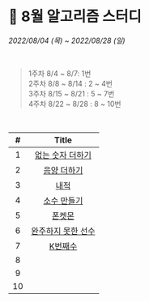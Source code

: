 # 🥚 8월 알고리즘 스터디
_2022/08/04 (목) ~ 2022/08/28 (일)_    

<br />
 
> 1주차 8/4 ~ 8/7: 1번  
> 2주차 8/8 ~ 8/14 : 2 ~ 4번  
> 3주차 8/15 ~ 8/21 : 5 ~ 7번  
> 4주차 8/22 ~ 8/28 : 8 ~ 10번  

<br />

| # | Title | 
|:---:|:---:|
| 1 |  [없는 숫자 더하기](https://school.programmers.co.kr/learn/courses/30/lessons/86051) |
| 2 | [음양 더하기](https://school.programmers.co.kr/learn/courses/30/lessons/76501)|
| 3 | [내적](https://school.programmers.co.kr/learn/courses/30/lessons/70128)|
| 4 | [소수 만들기](https://school.programmers.co.kr/learn/courses/30/lessons/12977)|
| 5 | [폰켓몬](https://school.programmers.co.kr/learn/courses/30/lessons/1845)|
| 6 | [완주하지 못한 선수](https://school.programmers.co.kr/learn/courses/30/lessons/42576)| 
| 7 | [K번째수](https://school.programmers.co.kr/learn/courses/30/lessons/42748)|
| 8 | |
| 9 | |
| 10 | |
 
